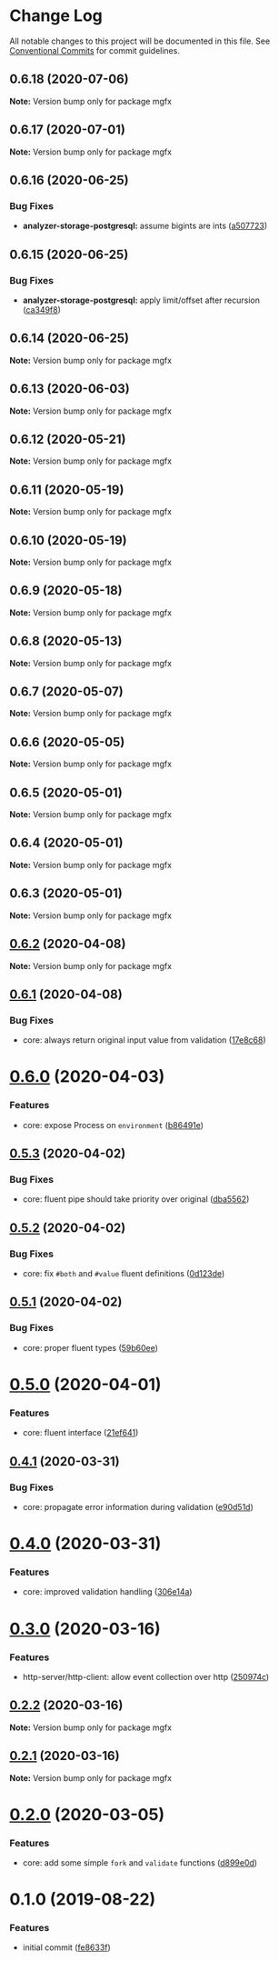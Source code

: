 # Change Log

All notable changes to this project will be documented in this file.
See [Conventional Commits](https://conventionalcommits.org) for commit guidelines.

## 0.6.18 (2020-07-06)

**Note:** Version bump only for package mgfx





## 0.6.17 (2020-07-01)

**Note:** Version bump only for package mgfx





## 0.6.16 (2020-06-25)


### Bug Fixes

* **analyzer-storage-postgresql:** assume bigints are ints ([a507723](https://github.com/ai-labs-team/mgFx/commit/a507723))





## 0.6.15 (2020-06-25)


### Bug Fixes

* **analyzer-storage-postgresql:** apply limit/offset after recursion ([ca349f8](https://github.com/ai-labs-team/mgFx/commit/ca349f8))





## 0.6.14 (2020-06-25)

**Note:** Version bump only for package mgfx





## 0.6.13 (2020-06-03)

**Note:** Version bump only for package mgfx





## 0.6.12 (2020-05-21)

**Note:** Version bump only for package mgfx





## 0.6.11 (2020-05-19)

**Note:** Version bump only for package mgfx





## 0.6.10 (2020-05-19)

**Note:** Version bump only for package mgfx





## 0.6.9 (2020-05-18)

**Note:** Version bump only for package mgfx





## 0.6.8 (2020-05-13)

**Note:** Version bump only for package mgfx





## 0.6.7 (2020-05-07)

**Note:** Version bump only for package mgfx





## 0.6.6 (2020-05-05)

**Note:** Version bump only for package mgfx





## 0.6.5 (2020-05-01)

**Note:** Version bump only for package mgfx





## 0.6.4 (2020-05-01)

**Note:** Version bump only for package mgfx





## 0.6.3 (2020-05-01)

**Note:** Version bump only for package mgfx





## [0.6.2](https://github.com/ai-labs-team/mgFx/compare/mgfx@0.6.1...mgfx@0.6.2) (2020-04-08)

**Note:** Version bump only for package mgfx





## [0.6.1](https://github.com/ai-labs-team/mgFx/compare/mgfx@0.6.0...mgfx@0.6.1) (2020-04-08)


### Bug Fixes

* core: always return original input value from validation ([17e8c68](https://github.com/ai-labs-team/mgFx/commit/17e8c68))





# [0.6.0](https://github.com/ai-labs-team/mgFx/compare/mgfx@0.5.3...mgfx@0.6.0) (2020-04-03)


### Features

* core: expose Process on `environment` ([b86491e](https://github.com/ai-labs-team/mgFx/commit/b86491e))





## [0.5.3](https://github.com/ai-labs-team/mgFx/compare/mgfx@0.5.2...mgfx@0.5.3) (2020-04-02)


### Bug Fixes

* core: fluent pipe should take priority over original ([dba5562](https://github.com/ai-labs-team/mgFx/commit/dba5562))





## [0.5.2](https://github.com/ai-labs-team/mgFx/compare/mgfx@0.5.1...mgfx@0.5.2) (2020-04-02)


### Bug Fixes

* core: fix `#both` and `#value` fluent definitions ([0d123de](https://github.com/ai-labs-team/mgFx/commit/0d123de))





## [0.5.1](https://github.com/ai-labs-team/mgFx/compare/mgfx@0.5.0...mgfx@0.5.1) (2020-04-02)


### Bug Fixes

* core: proper fluent types ([59b60ee](https://github.com/ai-labs-team/mgFx/commit/59b60ee))





# [0.5.0](https://github.com/ai-labs-team/mgFx/compare/mgfx@0.4.1...mgfx@0.5.0) (2020-04-01)


### Features

* core: fluent interface ([21ef641](https://github.com/ai-labs-team/mgFx/commit/21ef641))





## [0.4.1](https://github.com/ai-labs-team/mgFx/compare/mgfx@0.4.0...mgfx@0.4.1) (2020-03-31)


### Bug Fixes

* core: propagate error information during validation ([e90d51d](https://github.com/ai-labs-team/mgFx/commit/e90d51d))





# [0.4.0](https://github.com/ai-labs-team/mgFx/compare/mgfx@0.3.0...mgfx@0.4.0) (2020-03-31)


### Features

* core: improved validation handling ([306e14a](https://github.com/ai-labs-team/mgFx/commit/306e14a))





# [0.3.0](https://github.com/ai-labs-team/mgFx/compare/mgfx@0.2.2...mgfx@0.3.0) (2020-03-16)


### Features

* http-server/http-client: allow event collection over http ([250974c](https://github.com/ai-labs-team/mgFx/commit/250974c))





## [0.2.2](https://github.com/ai-labs-team/mgFx/compare/mgfx@0.2.1...mgfx@0.2.2) (2020-03-16)

**Note:** Version bump only for package mgfx





## [0.2.1](https://github.com/ai-labs-team/mgFx/compare/mgfx@0.2.0...mgfx@0.2.1) (2020-03-16)

**Note:** Version bump only for package mgfx





# [0.2.0](https://github.com/ai-labs-team/mgFx/compare/mgfx@0.1.0...mgfx@0.2.0) (2020-03-05)


### Features

* core: add some simple `fork` and `validate` functions ([d899e0d](https://github.com/ai-labs-team/mgFx/commit/d899e0d))





# 0.1.0 (2019-08-22)


### Features

* initial commit ([fe8633f](https://github.com/ai-labs-team/mgFx/commit/fe8633f))

